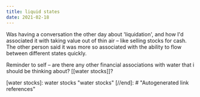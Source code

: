 ```yaml
---
title: liquid states
date: 2021-02-18
---
```


Was having a conversation the other day about 'liquidation', and how I'd associated it with taking value out of thin air – like selling stocks for cash. The other person said it was more so associated with the ability to flow between different states quickly.

Reminder to self – are there any other financial associations with water that i should be thinking about? [[water stocks]]?

[//begin]: # "Autogenerated link references for markdown compatibility"
[water stocks]: water stocks "water stocks"
[//end]: # "Autogenerated link references"